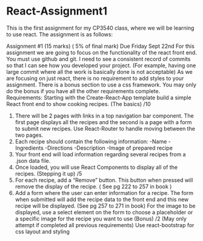 # React-Assignment1
This is the first assignment for my CP3540 class, where we will be learning to use react.
The assignment is as follows:

Assignment #1 (15 marks) ( 5% of final mark)
Due Friday Sept 22nd
For this assignment we are going to focus on the functionality of the react front end. You must use
github and git. I need to see a consistent record of commits so that I can see how you developed your
project. (For example, having one large commit where all the work is basically done is not acceptable)
As we are focusing on just react, there is no requirement to add styles to your assignment. There is a
bonus section to use a css framework. You may only do the bonus if you have all the other
requirements complete.
Requirements:
Starting with the Create-React-App template build a simple React front end to show cooking recipes.
(The basics) /10
1. There will be 2 pages with links in a top navigation bar component. The first page displays all the
recipes and the second is a page with a form to submit new recipes. Use React-Router to handle moving
between the two pages.
2. Each recipe should contain the following information:
-Name
-Ingredients
-Directions
-Description
-Image of prepared recipe
3. Your front end will load information regarding several recipes from a .json data file.
4. Once loaded, you will use React Components to display all of the recipes.
(Stepping it up) /5
5. For each recipe, add a “Remove” button. This button when pressed will remove the display of the
recipe. ( See pg 222 to 257 in book )
6. Add a form where the user can enter information for a recipe. The form when submitted will add the
recipe data to the front end and this new recipe will be displayed. (See pg 257 to 271 in book)
For the image to be displayed, use a select element on the form to choose a placeholder or a specific
image for the recipe you want to use
(Bonus) /2 (May only attempt if completed all previous requirements)
Use react-bootstrap for css layout and styling
